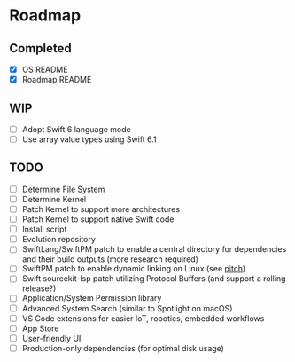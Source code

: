 # Roadmap

## Completed

- [x] OS README
- [x] Roadmap README

## WIP

- [ ] Adopt Swift 6 language mode
- [ ] Use array value types using Swift 6.1

## TODO

- [ ] Determine File System
- [ ] Determine Kernel
- [ ] Patch Kernel to support more architectures
- [ ] Patch Kernel to support native Swift code
- [ ] Install script
- [ ] Evolution repository
- [ ] SwiftLang/SwiftPM patch to enable a central directory for dependencies and their build outputs (more research required)
- [ ] SwiftPM patch to enable dynamic linking on Linux (see [pitch](https://forums.swift.org/t//77605))
- [ ] Swift sourcekit-lsp patch utilizing Protocol Buffers (and support a rolling release?)
- [ ] Application/System Permission library
- [ ] Advanced System Search (similar to Spotlight on macOS)
- [ ] VS Code extensions for easier IoT, robotics, embedded workflows
- [ ] App Store
- [ ] User-friendly UI
- [ ] Production-only dependencies (for optimal disk usage)
